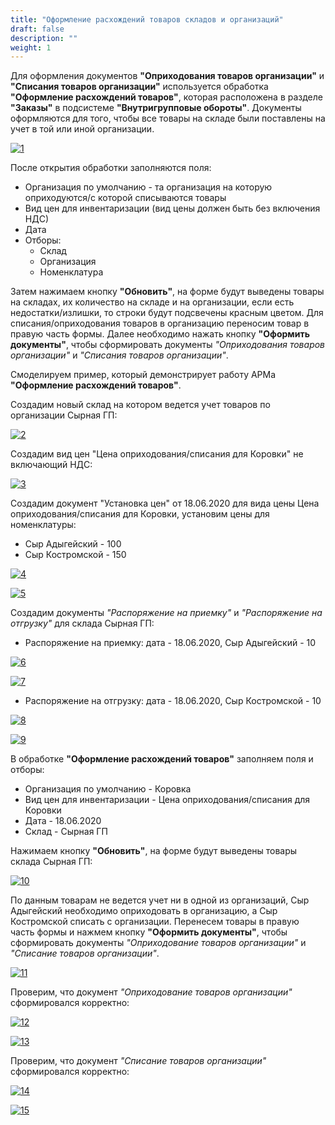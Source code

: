 ```yaml
---
title: "Оформление расхождений товаров складов и организаций"
draft: false
description: ""
weight: 1
---
```


Для оформления документов **"Оприходования товаров организации"** и **"Списания товаров организации"** используется обработка **"Оформление расхождений товаров"**, которая расположена в разделе **"Заказы"** в подсистеме **"Внутригрупповые обороты"**. Документы оформляются для того, чтобы все товары на складе были поставлены на учет в той или иной организации.

[![1][1]][1]

После открытия обработки заполняются поля:

- Организация по умолчанию - та организация на которую оприходуются/с которой списываются товары
- Вид цен для инвентаризации (вид цены должен быть без включения НДС)
- Дата
- Отборы:
    - Склад
    - Организация
    - Номенклатура

Затем нажимаем кнопку **"Обновить"**, на форме будут выведены товары на складах, их количество на складе и на организации, если есть недостатки/излишки, то строки будут подсвечены красным цветом. Для списания/оприходования товаров в организацию переносим товар в правую часть формы. Далее необходимо нажать кнопку **"Оформить документы"**, чтобы сформировать документы *"Оприходования товаров организации"* и *"Списания товаров организации"*.

Смоделируем пример, который демонстрирует работу АРМа **"Оформление расхождений товаров"**.

Создадим новый склад на котором ведется учет товаров по организации Сырная ГП:

[![2][2]][2]

Создадим вид цен "Цена оприходования/списания для Коровки" не включающий НДС:

[![3][3]][3]

Создадим документ "Установка цен" от 18.06.2020 для вида цены Цена оприходования/списания для Коровки, установим цены для номенклатуры:

- Сыр Адыгейский - 100
- Сыр Костромской - 150

[![4][4]][4]

[![5][5]][5]

Создадим документы *"Распоряжение на приемку"* и *"Распоряжение на отгрузку"* для склада Сырная ГП:

- Распоряжение на приемку: дата - 18.06.2020, Сыр Адыгейский - 10

[![6][6]][6]

[![7][7]][7]

- Распоряжение на отгрузку: дата - 18.06.2020, Сыр Костромской - 10

[![8][8]][8]

[![9][9]][9]

В обработке **"Оформление расхождений товаров"** заполняем поля и отборы:

- Организация по умолчанию - Коровка
- Вид цен для инвентаризации - Цена оприходования/списания для Коровки
- Дата - 18.06.2020
- Склад - Сырная ГП

Нажимаем кнопку **"Обновить"**, на форме будут выведены товары склада Сырная ГП:

[![10][10]][10]

По данным товарам не ведется учет ни в одной из организаций, Сыр Адыгейский необходимо оприходовать в организацию, а Сыр Костромской списать с организации. Перенесем товары в правую часть формы и нажмем кнопку **"Оформить документы"**, чтобы сформировать документы *"Оприходование товаров организации"* и *"Списание товаров организации"*.

[![11][11]][11]

Проверим, что документ *"Оприходование товаров организации"* сформировался корректно:

[![12][12]][12]

[![13][13]][13]

Проверим, что документ *"Списание товаров организации"* сформировался корректно:

[![14][14]][14]

[![15][15]][15]

[1]: 1.png
[2]: 2.png
[3]: 3.png
[4]: 4.png
[5]: 5.png
[6]: 6.png
[7]: 7.png
[8]: 8.png
[9]: 9.png
[10]: 10.png
[11]: 11.png
[12]: 12.png
[13]: 13.png
[14]: 14.png
[15]: 15.png

